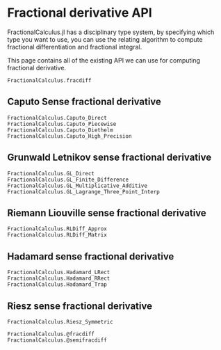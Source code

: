 # Fractional derivative API

FractionalCalculus.jl has a disciplinary type system, by specifying which type you want to use, you can use the relating algorithm to compute fractional differentiation and fractional integral. 

This page contains all of the existing API we can use for computing fractional derivative.

```@docs
FractionalCalculus.fracdiff
```

## Caputo Sense fractional derivative

```@docs
FractionalCalculus.Caputo_Direct
FractionalCalculus.Caputo_Piecewise
FractionalCalculus.Caputo_Diethelm
FractionalCalculus.Caputo_High_Precision
```

## Grunwald Letnikov sense fractional derivative

```@docs
FractionalCalculus.GL_Direct
FractionalCalculus.GL_Finite_Difference
FractionalCalculus.GL_Multiplicative_Additive
FractionalCalculus.GL_Lagrange_Three_Point_Interp
```

## Riemann Liouville sense fractional derivative

```@docs
FractionalCalculus.RLDiff_Approx
FractionalCalculus.RLDiff_Matrix
```

## Hadamard sense fractional derivative

```@docs
FractionalCalculus.Hadamard_LRect
FractionalCalculus.Hadamard_RRect
FractionalCalculus.Hadamard_Trap
```

## Riesz sense fractional derivative

```@docs
FractionalCalculus.Riesz_Symmetric
```

```@docs
FractionalCalculus.@fracdiff
FractionalCalculus.@semifracdiff
```

